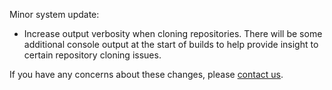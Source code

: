 Minor system update:

* Increase output verbosity when cloning repositories. There will be some additional console output at the start of builds to help provide insight to certain repository cloning issues.

If you have any concerns about these changes, please [contact us](https://snap-ci.com/contact-us).
